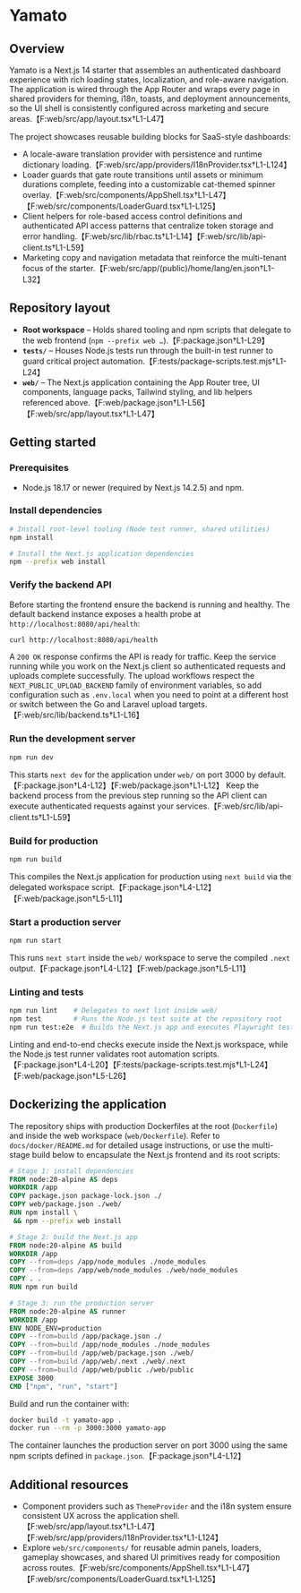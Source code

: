 # Yamato

## Overview
Yamato is a Next.js 14 starter that assembles an authenticated dashboard experience with rich loading states, localization, and role-aware navigation. The application is wired through the App Router and wraps every page in shared providers for theming, i18n, toasts, and deployment announcements, so the UI shell is consistently configured across marketing and secure areas.【F:web/src/app/layout.tsx†L1-L47】

The project showcases reusable building blocks for SaaS-style dashboards:

- A locale-aware translation provider with persistence and runtime dictionary loading.【F:web/src/app/providers/I18nProvider.tsx†L1-L124】
- Loader guards that gate route transitions until assets or minimum durations complete, feeding into a customizable cat-themed spinner overlay.【F:web/src/components/AppShell.tsx†L1-L47】【F:web/src/components/LoaderGuard.tsx†L1-L125】
- Client helpers for role-based access control definitions and authenticated API access patterns that centralize token storage and error handling.【F:web/src/lib/rbac.ts†L1-L14】【F:web/src/lib/api-client.ts†L1-L59】
- Marketing copy and navigation metadata that reinforce the multi-tenant focus of the starter.【F:web/src/app/(public)/home/lang/en.json†L1-L32】

## Repository layout
- **Root workspace** – Holds shared tooling and npm scripts that delegate to the web frontend (`npm --prefix web …`).【F:package.json†L1-L29】
- **`tests/`** – Houses Node.js tests run through the built-in test runner to guard critical project automation.【F:tests/package-scripts.test.mjs†L1-L24】
- **`web/`** – The Next.js application containing the App Router tree, UI components, language packs, Tailwind styling, and lib helpers referenced above.【F:web/package.json†L1-L56】【F:web/src/app/layout.tsx†L1-L47】

## Getting started

### Prerequisites
- Node.js 18.17 or newer (required by Next.js 14.2.5) and npm.

### Install dependencies
```bash
# Install root-level tooling (Node test runner, shared utilities)
npm install

# Install the Next.js application dependencies
npm --prefix web install
```

### Verify the backend API
Before starting the frontend ensure the backend is running and healthy. The default backend instance
exposes a health probe at `http://localhost:8080/api/health`:

```bash
curl http://localhost:8080/api/health
```

A `200 OK` response confirms the API is ready for traffic. Keep the service running while you work
on the Next.js client so authenticated requests and uploads complete successfully. The upload
workflows respect the `NEXT_PUBLIC_UPLOAD_BACKEND` family of environment variables, so add
configuration such as `.env.local` when you need to point at a different host or switch between the
Go and Laravel upload targets.【F:web/src/lib/backend.ts†L1-L16】

### Run the development server
```bash
npm run dev
```
This starts `next dev` for the application under `web/` on port 3000 by default.【F:package.json†L4-L12】【F:web/package.json†L1-L12】
Keep the backend process from the previous step running so the API client can execute authenticated
requests against your services.【F:web/src/lib/api-client.ts†L1-L59】

### Build for production
```bash
npm run build
```
This compiles the Next.js application for production using `next build` via the delegated workspace script.【F:package.json†L4-L12】【F:web/package.json†L5-L11】

### Start a production server
```bash
npm run start
```
This runs `next start` inside the `web/` workspace to serve the compiled `.next` output.【F:package.json†L4-L12】【F:web/package.json†L5-L11】

### Linting and tests
```bash
npm run lint    # Delegates to next lint inside web/
npm test        # Runs the Node.js test suite at the repository root
npm run test:e2e  # Builds the Next.js app and executes Playwright tests
```
Linting and end-to-end checks execute inside the Next.js workspace, while the Node.js test runner validates root automation scripts.【F:package.json†L4-L20】【F:tests/package-scripts.test.mjs†L1-L24】【F:web/package.json†L5-L26】

## Dockerizing the application
The repository ships with production Dockerfiles at the root (`Dockerfile`) and inside the web
workspace (`web/Dockerfile`). Refer to `docs/docker/README.md` for detailed usage instructions, or
use the multi-stage build below to encapsulate the Next.js frontend and its root scripts:

```dockerfile
# Stage 1: install dependencies
FROM node:20-alpine AS deps
WORKDIR /app
COPY package.json package-lock.json ./
COPY web/package.json ./web/
RUN npm install \
 && npm --prefix web install

# Stage 2: build the Next.js app
FROM node:20-alpine AS build
WORKDIR /app
COPY --from=deps /app/node_modules ./node_modules
COPY --from=deps /app/web/node_modules ./web/node_modules
COPY . .
RUN npm run build

# Stage 3: run the production server
FROM node:20-alpine AS runner
WORKDIR /app
ENV NODE_ENV=production
COPY --from=build /app/package.json ./
COPY --from=build /app/node_modules ./node_modules
COPY --from=build /app/web/package.json ./web/
COPY --from=build /app/web/.next ./web/.next
COPY --from=build /app/web/public ./web/public
EXPOSE 3000
CMD ["npm", "run", "start"]
```

Build and run the container with:
```bash
docker build -t yamato-app .
docker run --rm -p 3000:3000 yamato-app
```
The container launches the production server on port 3000 using the same npm scripts defined in `package.json`.【F:package.json†L4-L12】

## Additional resources
- Component providers such as `ThemeProvider` and the i18n system ensure consistent UX across the application shell.【F:web/src/app/layout.tsx†L1-L47】【F:web/src/app/providers/I18nProvider.tsx†L1-L124】
- Explore `web/src/components/` for reusable admin panels, loaders, gameplay showcases, and shared UI primitives ready for composition across routes.【F:web/src/components/AppShell.tsx†L1-L47】【F:web/src/components/LoaderGuard.tsx†L1-L125】
